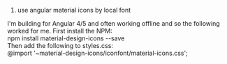 1. use angular material icons by local font

  I'm building for Angular 4/5 and often working offline and so the following worked for me. First install the NPM: <br/>
    npm install material-design-icons --save<br/>
  Then add the following to styles.css:<br/>
    @import '~material-design-icons/iconfont/material-icons.css';<br/>
